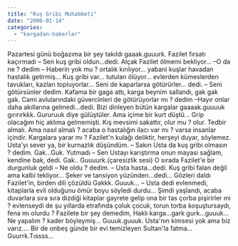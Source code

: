 ```yaml
---
title: "Kuş Gribi Muhabbeti"
date: "2006-01-14"
categories: 
  - "kargadan-haberler"
---
```


Pazartesi günü boğazıma bir şey takıldı gaaak.guuurk. Fazilet fırsatı kaçırmadı – Sen kuş gribi oldun...dedi. Alçak Fazilet ölmemi bekliyor... –O da ne ? dedim – Haberin yok mu ? ortalık kırılıyor... yabani kuşlar havadan hastalık getirmiş... Kuş gribi var... tutulan ölüyor... evlerden kümeslerden tavukları, kazları topluyorlar... Seni de kaparlarsa götürürler... dedi. – Seni götürsünler dedim. Kafama bir gaga attı, karga beynim sallandı, gak gak gak. Cami avlularındaki güvercinleri de götürüyorlar mı ? dedim –Hayır onlar daha akıllarına gelmedi...dedi. Bizi dinleyen bütün kargalar gaaaak.guuuuk gırırırkkk. Gururuuk diye gülüştüler. Ama içime bir kurt düştü... Grip olacağım hiç aklıma gelmemişti. Kış mevsimi sakattır, olur mu ? olur. Tedbir almalı. Ama nasıl almalı ? acaba o hastalığın ilacı var mı ? varsa insanlar içindir. Kargalara yarar mı ? Fazilet'n kulağı deliktir, herşeyi duyar, söylemez. Usta'yı sever ya, bir kurnazlık düşündüm. – Sakın Usta da kuş gribi olmasın ? dedim. Gak...Guk. Yutmadı – Sen Ustayı karıştırma onun mayası sağlam, kendine bak, dedi. Gak.. Guuuurk.(çaresizlik sesi) O sırada Fazilet'e bir durgunluk geldi – Ne oldu ? dedim. – Usta hasta...dedi. Kuş gribi falan değil ama kalbi tekliyor... Şeker ve tansiyon yüzünden...dedi... Gözleri daldı Fazilet'in, birden dili çözüldü Gakkk. Guuuk... – Usta dedi evlenmedi, kitaplarla evli olduğunu ömür boyu söyledi durdu... Şimdi yaşlandı, acaba duvarlara sıra sıra dizdiği kitaplar gayrete gelip ona bir tas çorba pişirirler mi ? evlenseydi de şu yıllarda etrafında çoluk çocuk, torun torba koşuştursaydı, fena mı olurdu ? Fazilete bir şey demedim, Haklı karga...gark gurk...guuuk... Ne yapalım ? kader böyleymiş... Guuuk.guuuk. Usta'nın kimsesi yok ama biz varız.... Bir de onbeş günde bir evi temizleyen Sultan'la fatma... Guurrk.Tıssss...
